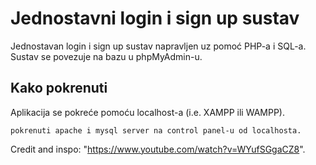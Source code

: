 # Jednostavni login i sign up sustav

Jednostavan login i sign up sustav napravljen uz pomoć PHP-a i SQL-a. Sustav se povezuje na bazu u phpMyAdmin-u.

## Kako pokrenuti

Aplikacija se pokreće pomoću localhost-a (i.e. XAMPP ili WAMPP).

```
pokrenuti apache i mysql server na control panel-u od localhosta.
```

Credit and inspo: "https://www.youtube.com/watch?v=WYufSGgaCZ8".
